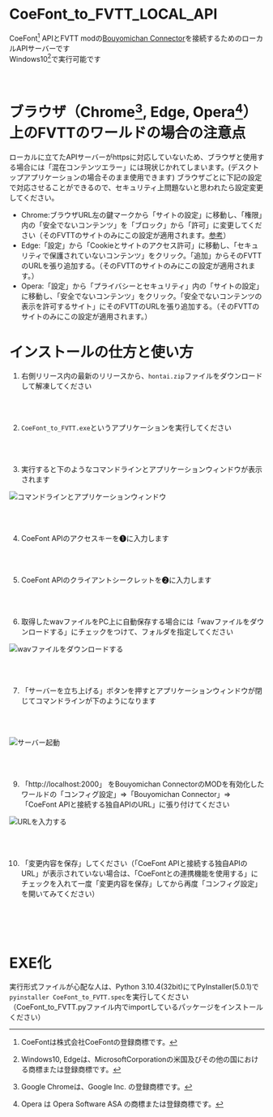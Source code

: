 # CoeFont_to_FVTT_LOCAL_API
CoeFont[^1] APIとFVTT modの[Bouyomichan Connector](https://github.com/AdmiralNyar/Bouyomichan-Connector)を接続するためのローカルAPIサーバーです<br>
Windows10[^2]で実行可能です
<br>
<br>
<br>

# ブラウザ（Chrome[^3], Edge, Opera[^4]）上のFVTTのワールドの場合の注意点
ローカルに立てたAPIサーバーがhttpsに対応していないため、ブラウザと使用する場合には「混在コンテンツエラー」には現状じかれてしまいます。(デスクトップアプリケーションの場合そのまま使用できます)
ブラウザごとに下記の設定で対応させることができるので、セキュリティ上問題ないと思われたら設定変更してください。
- Chrome:ブラウザURL左の鍵マークから「サイトの設定」に移動し、「権限」内の「安全でないコンテンツ」を「ブロック」から「許可」に変更してください（そのFVTTのサイトのみにこの設定が適用されます。[参考](https://experienceleague.adobe.com/docs/target/using/experiences/vec/troubleshoot-composer/mixed-content.html?lang=ja)）
- Edge:「設定」から「Cookieとサイトのアクセス許可」に移動し、「セキュリティで保護されていないコンテンツ」をクリック。「追加」からそのFVTTのURLを張り追加する。（そのFVTTのサイトのみにこの設定が適用されます。）
- Opera:「設定」から「プライバシーとセキュリティ」内の「サイトの設定」に移動し、「安全でないコンテンツ」をクリック。「安全でないコンテンツの表示を許可するサイト」にそのFVTTのURLを張り追加する。（そのFVTTのサイトのみにこの設定が適用されます。）

# インストールの仕方と使い方
1. 右側リリース内の最新のリリースから、`hontai.zip`ファイルをダウンロードして解凍してください
 <br>
 <br>

2. `CoeFont_to_FVTT.exe`というアプリケーションを実行してください
<br>
<br>

3. 実行すると下のようなコマンドラインとアプリケーションウィンドウが表示されます

![コマンドラインとアプリケーションウィンドウ](https://user-images.githubusercontent.com/52102146/168811129-c19fcfd9-ba7a-45d9-b79b-c23a6567ac14.png)

<br>
<br>

4. CoeFont APIのアクセスキーを➊に入力します
<br>
<br>

5. CoeFont APIのクライアントシークレットを➋に入力します
<br>
<br>

6. 取得したwavファイルをPC上に自動保存する場合には「wavファイルをダウンロードする」にチェックをつけて、フォルダを指定してください

![wavファイルをダウンロードする](https://user-images.githubusercontent.com/52102146/168811226-ae73ae41-5660-48bd-96d8-6c2c1ddeceef.png)

<br>
<br>

7. 「サーバーを立ち上げる」ボタンを押すとアプリケーションウィンドウが閉じてコマンドラインが下のようになります
<br>
<br>

![サーバー起動](https://user-images.githubusercontent.com/52102146/168831607-792dd5e0-bb0e-436e-bd37-b0bf2ca8c911.png)


<br>
<br>

9. 「http://localhost:2000」 をBouyomichan ConnectorのMODを有効化したワールドの「コンフィグ設定」⇒「Bouyomichan Connector」⇒「CoeFont APIと接続する独自APIのURL」に張り付けてください

![URLを入力する](https://user-images.githubusercontent.com/52102146/168828731-225c7592-7c80-45cc-8732-7b085905426f.png)

<br>
<br>

10. 「変更内容を保存」してください（「CoeFont APIと接続する独自APIのURL」が表示されていない場合は、「CoeFontとの連携機能を使用する」にチェックを入れて一度「変更内容を保存」してから再度「コンフィグ設定」を開いてみてください）
<br>
<br>
<br>

# EXE化
実行形式ファイルが心配な人は、Python 3.10.4(32bit)にてPyInstaller(5.0.1)で`pyinstaller CoeFont_to_FVTT.spec`を実行してください（CoeFont_to_FVTT.pyファイル内でimportしているパッケージをインストールください）


[^1]:CoeFontは株式会社CoeFontの登録商標です。
[^2]:Windows10, Edgeは、MicrosoftCorporationの米国及びその他の国における商標または登録商標です。
[^3]:Google Chromeは、Google Inc. の登録商標です。
[^4]:Opera は Opera Software ASA の商標または登録商標です。
